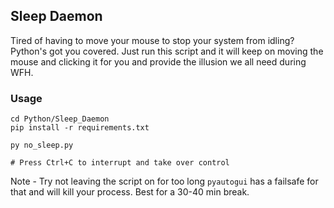 ## Sleep Daemon
Tired of having to move your mouse to stop your system from idling? Python's got you covered. 
Just run this script and it will keep on moving the mouse and clicking it for you and provide the illusion we all need during WFH.

### Usage
```
cd Python/Sleep_Daemon
pip install -r requirements.txt

py no_sleep.py

# Press Ctrl+C to interrupt and take over control
```

Note - Try not leaving the script on for too long `pyautogui` has a failsafe for that and will kill your process. Best for a 30-40 min break.